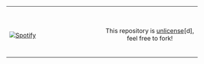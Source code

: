 <table width="100%"> 
  <tr>
  <td width="50%">

&nbsp; <br> [![Spotify](https://spotify-playing-ironieser.vercel.app/api/spotify)](https://open.spotify.com/user/Ironieser)

  </td>
  <td width="50%">

&nbsp;<p align="center">This repository is [unlicense](https://choosealicense.com/licenses/unlicense/)[d], feel free to fork!<br><br>
  </p>
  </td>
</table>
